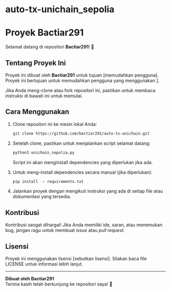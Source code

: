 # auto-tx-unichain_sepolia
# Proyek Bactiar291

Selamat datang di repositori **Bactiar291**! 🎉

## Tentang Proyek Ini

Proyek ini dibuat oleh **Bactiar291** untuk tujuan [memudahkan pengguna]. Proyek ini bertujuan untuk memudahkan pengguna yang menggunakan ].

Jika Anda meng-clone atau fork repositori ini, pastikan untuk membaca instruksi di bawah ini untuk memulai.

## Cara Menggunakan

1. Clone repositori ini ke mesin lokal Anda:
    ```bash
    git clone https://github.com/bactiar291/auto-tx-unichain.git
    ```
    
2. Setelah clone, pastikan untuk menjalankan script selamat datang:
    ```bash
    python3 unichain_sepolia.py
    ```

   Script ini akan menginstall dependencies yang diperlukan jika ada.

3. Untuk meng-install dependencies secara manual (jika diperlukan):
    ```bash
    pip install -r requirements.txt
    ```

4. Jalankan proyek dengan mengikuti instruksi yang ada di setiap file atau dokumentasi yang tersedia.

## Kontribusi

Kontribusi sangat dihargai! Jika Anda memiliki ide, saran, atau menemukan bug, jangan ragu untuk membuat _issue_ atau _pull request_.

## Lisensi

Proyek ini menggunakan lisensi [sebutkan lisensi]. Silakan baca file LICENSE untuk informasi lebih lanjut.

---

**Dibuat oleh Bactiar291**  
Terima kasih telah berkunjung ke repositori saya! 🚀
